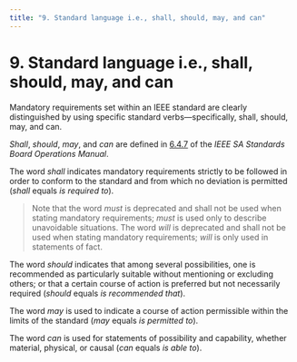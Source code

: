 ```yaml
---
title: "9. Standard language i.e., shall, should, may, and can"
---
```


# 9. Standard language i.e., shall, should, may, and can

Mandatory requirements set within an IEEE standard are clearly distinguished by using specific standard verbs—specifically, shall, should, may, and can.

*Shall*, *should*, *may*, and *can* are defined in [6.4.7](http://standards.ieee.org/develop/policies/opman/sect6.html) of the *IEEE SA Standards Board Operations Manual*.

The word *shall* indicates mandatory requirements strictly to be followed in order to conform to the standard and from which no deviation is permitted (*shall* equals *is required to*).

> Note that the word *must* is deprecated and shall not be used when stating mandatory requirements; *must* is used only to describe unavoidable situations. The word *will* is deprecated and shall not be used when stating mandatory requirements; *will* is only used in statements of fact.

The word *should* indicates that among several possibilities, one is recommended as particularly suitable without mentioning or excluding others; or that a certain course of action is preferred but not necessarily required (*should* equals *is recommended that*).

The word *may* is used to indicate a course of action permissible within the limits of the standard (*may* equals *is permitted to*).

The word *can* is used for statements of possibility and capability, whether material, physical, or causal (*can* equals *is able to*).
